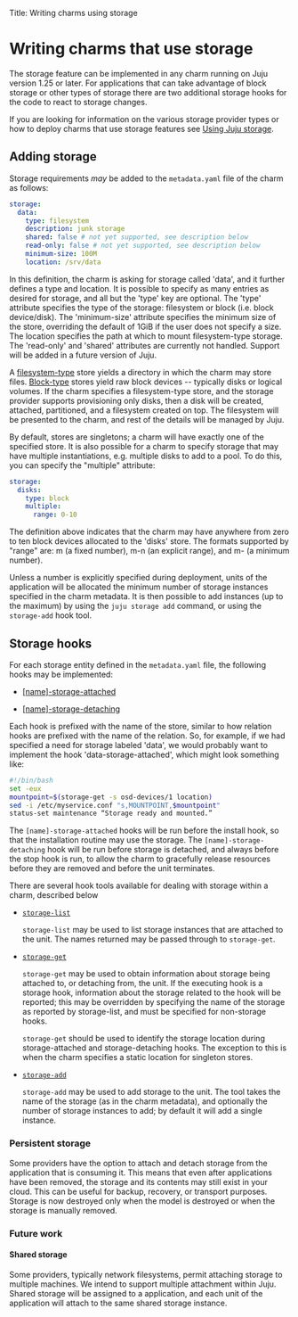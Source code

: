 Title: Writing charms using storage  

# Writing charms that use storage

The storage feature can be implemented in any charm running on Juju version
1.25 or later. For applications that can take advantage of block storage or
other types of storage there are two additional storage hooks for the code to
react to storage changes.

If you are looking for information on the various storage provider types or how
to deploy charms that use storage features see
[Using Juju storage](./charms-storage.html).

## Adding storage

Storage requirements _may_ be added to the `metadata.yaml` file of the charm as
follows:

```yaml
storage:
  data:
    type: filesystem
    description: junk storage
    shared: false # not yet supported, see description below
    read-only: false # not yet supported, see description below
    minimum-size: 100M
    location: /srv/data
```

In this definition, the charm is asking for storage called 'data', and it
further defines a type and location. It is possible to specify as many entries
as desired for storage, and all but the 'type' key are optional. The 'type'
attribute specifies the type of the storage: filesystem or block (i.e. block
device/disk). The 'minimum-size' attribute specifies the minimum size of the
store, overriding the default of 1GiB if the user does not specify a size. The
location specifies the path at which to mount filesystem-type storage. The
'read-only' and 'shared' attributes are currently not handled. Support will be
added in a future version of Juju.

A [filesystem-type](./charms-storage.html#provider-support) store yields a
directory in which the charm may store files.
[Block-type](./charms-storage.html#ec2/ebs-(ebs)) stores yield raw block
devices -- typically disks or logical volumes. If the charm specifies a
filesystem-type store, and the storage provider supports provisioning only
disks, then a disk will be created, attached, partitioned, and a filesystem
created on top. The filesystem will be presented to the charm, and rest of the
details will be managed by Juju.

By default, stores are singletons; a charm will have exactly one of the
specified store. It is also possible for a charm to specify storage that may
have multiple instantiations, e.g. multiple disks to add to a pool. To do this,
you can specify the "multiple" attribute:

```yaml
storage:
  disks:
    type: block
    multiple:
      range: 0-10
```

The definition above indicates that the charm may have anywhere from zero to ten
block devices allocated to the 'disks' store. The formats supported by "range"
are: m (a fixed number), m-n (an explicit range), and m- (a minimum number).

Unless a number is explicitly specified during deployment, units of the application
will be allocated the minimum number of storage instances specified in the charm
metadata. It is then possible to add instances (up to the maximum) by using the
`juju storage add` command, or using the `storage-add` hook tool.

## Storage hooks

For each storage entity defined in the `metadata.yaml` file, the following hooks
may be implemented:

- [[name]-storage-attached](./reference-charm-hooks.html#[name]-storage-attached)

- [[name]-storage-detaching](./reference-charm-hooks.html#[name]-storage-detaching)

Each hook is prefixed with the name of the store, similar to how relation hooks
are prefixed with the name of the relation. So, for example, if we had specified
a need for storage labeled 'data', we would probably want to implement the hook
'data-storage-attached', which might look something like:

```bash
#!/bin/bash
set -eux
mountpoint=$(storage-get -s osd-devices/1 location)
sed -i /etc/myservice.conf "s,MOUNTPOINT,$mountpoint"
status-set maintenance “Storage ready and mounted.”
```

The `[name]-storage-attached` hooks will be run before the install hook, so that
the installation routine may use the storage. The `[name]-storage-detaching`
hook will be run before storage is detached, and always before the stop hook is
run, to allow the charm to gracefully release resources before they are removed
and before the unit terminates.

There are several hook tools available for dealing with storage within a
charm, described below

- [`storage-list`](./reference-hook-tools.html#storage-list)

    `storage-list` may be used to list storage instances that are attached
    to the unit. The names returned may be passed through to `storage-get`.

- [`storage-get`](./reference-hook-tools.html#storage-get)

    `storage-get` may be used to obtain information about storage being
    attached to, or detaching from, the unit. If the executing hook is a
    storage hook, information about the storage related to the hook will
    be reported; this may be overridden by specifying the name of the
    storage as reported by storage-list, and must be specified for
    non-storage hooks.

    `storage-get` should be used to identify the storage location during
    storage-attached and storage-detaching hooks. The exception to this
    is when the charm specifies a static location for singleton stores.

- [`storage-add`](./reference-hook-tools.html#storage-add)

    `storage-add` may be used to add storage to the unit. The tool takes
    the name of the storage (as in the charm metadata), and optionally
    the number of storage instances to add; by default it will add a
    single instance.

### Persistent storage

Some providers have the option to attach and detach storage from the
application that is consuming it. This means that even after applications have
been removed, the storage and its contents may still exist in your cloud. This
can be useful for backup, recovery, or transport purposes. Storage is now
destroyed only when the model is destroyed or when the storage is manually
removed.

### Future work

#### Shared storage

Some providers, typically network filesystems, permit attaching storage to
multiple machines. We intend to support multiple attachment within Juju. Shared
storage will be assigned to a application, and each unit of the application will
attach to the same shared storage instance.
